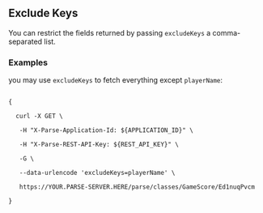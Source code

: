 ## Exclude Keys

You can restrict the fields returned by passing `excludeKeys` a comma-separated list.

### Examples
you may use `excludeKeys` to fetch everything except `playerName`:

<code>
{<br>
&nbsp;&nbsp;curl -X GET \ <br>
&nbsp;&nbsp;&nbsp;-H "X-Parse-Application-Id: ${APPLICATION_ID}" \ <br>
&nbsp;&nbsp;&nbsp;-H "X-Parse-REST-API-Key: ${REST_API_KEY}" \ <br>
&nbsp;&nbsp;&nbsp;-G \ <br>
&nbsp;&nbsp;&nbsp;--data-urlencode 'excludeKeys=playerName' \ <br>
&nbsp;&nbsp;&nbsp;https://YOUR.PARSE-SERVER.HERE/parse/classes/GameScore/Ed1nuqPvcm <br>
}
</code>
